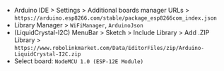 - Arduino IDE > Settings > Additional boards manager URLs > ```https://arduino.esp8266.com/stable/package_esp8266com_index.json```
- Library Manager > ```WiFiManager```, ```ArduinoJson```
- (LiquidCrystal-I2C) MenuBar > Sketch > Include Library > Add .ZIP Library > ```https://www.robolinkmarket.com/Data/EditorFiles/zip/Arduino-LiquidCrystal-I2C.zip```
- Select board: ```NodeMCU 1.0 (ESP-12E Module)```
